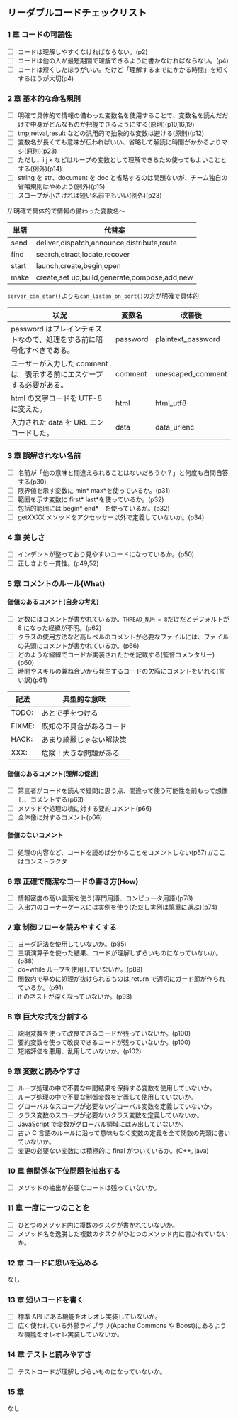## リーダブルコードチェックリスト

### 1 章 コードの可読性

- [ ] コードは理解しやすくなければならない。(p2)
- [ ] コードは他の人が最短期間で理解できるように書かなければならない。(p4)
- [ ] コードは短くしたほうがいい。だけど「理解するまでにかかる時間」を短くするほうが大切(p4)

### 2 章 基本的な命名規則

- [ ] 明確で具体的で情報の備わった変数名を使用することで、変数名を読んだだけで中身がどんなものか把握できるようにする(原則)(p10,16,19)
- [ ] tmp,retval,result などの汎用的で抽象的な変数は避ける(原則)(p12)
- [ ] 変数名が長くても意味が伝わればいい、省略して解読に時間がかかるよりマシ(原則)(p23)
- [ ] ただし、i j k などはループの変数として理解できるため使ってもよいこととする(例外)(p14)
- [ ] string を str、document を doc と省略するのは問題ないが、チーム独自の省略規則はやめよう(例外)(p15)
- [ ] スコープが小さければ短い名前でもいい(例外)(p23)

// 明確で具体的で情報の備わった変数名〜

| 単語  | 代替案                                       |
| ----- | -------------------------------------------- |
| send  | deliver,dispatch,announce,distribute,route   |
| find  | search,etract,locate,recover                 |
| start | launch,create,begin,open                     |
| make  | create,set up,build,generate,compose,add,new |

`server_can_star()`よりも`can_listen_on_port()`の方が明確で具体的

| 状況                                                                  | 変数名   | 改善後             |
| --------------------------------------------------------------------- | -------- | ------------------ |
| password はプレインテキストなので、処理をする前に暗号化すべきである。 | password | plaintext_password |
| ユーザーが入力した comment は　表示する前にエスケープする必要がある。 | comment  | unescaped_comment  |
| html の文字コードを UTF-8 に変えた。                                  | html     | html_utf8          |
| 入力された data を URL エンコードした。                               | data     | data_urlenc        |

### 3 章 誤解されない名前

- [ ] 名前が「他の意味と間違えられることはないだろうか？」と何度も自問自答する(p30)
- [ ] 限界値を示す変数に min* max*を使っているか。(p31)
- [ ] 範囲を示す変数に first* last*を使っているか。(p32)
- [ ] 包括的範囲には begin* end*　を使っているか。(p32)
- [ ] getXXXX メソッドをアクセッサー以外で定義していないか。(p34)

### 4 章 美しさ

- [ ] インデントが整っており見やすいコードになっているか。(p50)
- [ ] 正しさより一貫性。(p49,52)

### 5 章 コメントのルール(What)

#### 価値のあるコメント(自身の考え)

- [ ] 定数にはコメントが書かれているか。`THREAD_NUM = 8`だけだとデフォルトが 8 になった経緯が不明。(p62)
- [ ] クラスの使用方法など高レベルのコメントが必要なファイルには、ファイルの先頭にコメントが書かれているか。(p66)
- [ ] どのような経緯でコードが実装されたかを記載する(監督コメンタリー)(p60)
- [ ] 時間やスキルの兼ね合いから発生するコードの欠陥にコメントをいれる(言い訳)(p61)

| 記法   | 典型的な意味             |
| ------ | ------------------------ |
| TODO:  | あとで手をつける         |
| FIXME: | 既知の不具合があるコード |
| HACK:  | あまり綺麗じゃない解決策 |
| XXX:   | 危険！大きな問題がある   |

#### 価値のあるコメント(理解の促進)

- [ ] 第三者がコードを読んで疑問に思う点、間違って使う可能性を前もって想像し、コメントする(p63)
- [ ] メソッドや処理の塊に対する要約コメント(p66)
- [ ] 全体像に対するコメント(p66)

#### 価値のないコメント

- [ ] 処理の内容など、コードを読めば分かることをコメントしない(p57) //ここはコンストラクタ

### 6 章 正確で簡潔なコードの書き方(How)

- [ ] 情報密度の高い言葉を使う(専門用語、コンピュータ用語)(p78)
- [ ] 入出力のコーナーケースには実例を使う(ただし実例は慎重に選ぶ)(p74)

### 7 章 制御フローを読みやすくする

- [ ] ヨーダ記法を使用していないか。(p85)
- [ ] 三項演算子を使った結果、コードが理解しずらいものになっていないか。(p88)
- [ ] do~while ループを使用していないか。(p89)
- [ ] 関数内で早めに処理が抜けられるものは return で適切にガード節が作られているか。(p91)
- [ ] if のネストが深くなっていないか。(p93)

### 8 章 巨大な式を分割する

- [ ] 説明変数を使って改良できるコードが残っていないか。(p100)
- [ ] 要約変数を使って改良できるコードが残っていないか。(p100)
- [ ] 短絡評価を悪用、乱用していないか。(p102)

### 9 章 変数と読みやすさ

- [ ] ループ処理の中で不要な中間結果を保持する変数を使用していないか。
- [ ] ループ処理の中で不要な制御変数を定義して使用していないか。
- [ ] グローバルなスコープが必要ないグローバル変数を定義していないか。
- [ ] クラス変数のスコープが必要ないクラス変数を定義していないか。
- [ ] JavaScript で変数がグローバル領域にはみ出していないか。
- [ ] 古い C 言語のルールに沿って意味もなく変数の定義を全て関数の先頭に書いていないか。
- [ ] 変更の必要ない変数には積極的に final がついているか。(C++, java)

### 10 章 無関係な下位問題を抽出する

- [ ] メソッドの抽出が必要なコードは残っていないか。

### 11 章 一度に一つのことを

- [ ] ひとつのメソッド内に複数のタスクが書かれていないか。
- [ ] メソッド名を逸脱した複数のタスクがひとつのメソッド内に書かれていないか。

### 12 章 コードに思いを込める

なし

### 13 章 短いコードを書く

- [ ] 標準 API にある機能をオレオレ実装していないか。
- [ ] 広く使われている外部ライブラリ(Apache Commons や Boost)にあるような機能をオレオレ実装していないか。

### 14 章 テストと読みやすさ

- [ ] テストコードが理解しづらいものになっていないか。

### 15 章

なし
